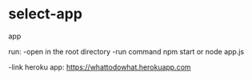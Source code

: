 # select-app
app

run:
-open in the root directory
-run command npm start or node app.js


-link heroku app: https://whattodowhat.herokuapp.com
